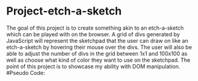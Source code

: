 # Project-etch-a-sketch
The goal of this project is to create something akin to an etch-a-sketch which can be played with on the browser. A grid of divs generated by JavaScript will represent the sketchpad that the user can draw on like an etch-a-sketch by hovering their mouse over the divs. The user will also be able to adjust the number of divs in the grid between 1x1 and 100x100 as well as choose what kind of color they want to use on the sketchpad. The point of this project is to showcase my ability with DOM manipulation.
#Pseudo Code:
